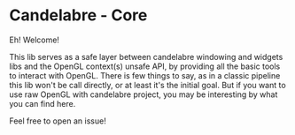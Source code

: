 # Candelabre - Core

Eh! Welcome!

This lib serves as a safe layer between candelabre windowing and widgets libs
and the OpenGL context(s) unsafe API, by providing all the basic tools to
interact with OpenGL. There is few things to say, as in a classic pipeline this
lib won't be call directly, or at least it's the initial goal. But if you want
to use raw OpenGL with candelabre project, you may be interesting by what you
can find here.

Feel free to open an issue!
